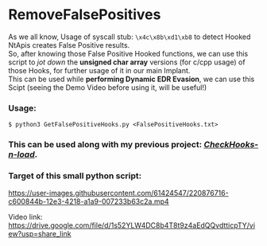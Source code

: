 # RemoveFalsePositives
As we all know, Usage of syscall stub: `\x4c\x8b\xd1\xb8` to detect Hooked NtApis creates False Positive results.\
So, after knowing those False Positive Hooked functions, we can use this script to _jot down_ the **unsigned char array** versions (for c/cpp usage) of those Hooks, for further usage of it in our main Implant.\
This can be used while **performing Dynamic EDR Evasion**, we can use this Scipt (seeing the Demo Video before using it, will be useful!)

### Usage:
```
$ python3 GetFalsePositiveHooks.py <FalsePositiveHooks.txt>
```

### This can be used along with my previous project: _<ins>[CheckHooks-n-load](https://github.com/reveng007/CheckHooks-n-load)</ins>_.

### Target of this small python script:

https://user-images.githubusercontent.com/61424547/220876716-c600844b-12e3-4218-a1a9-007233b63c2a.mp4

Video link: https://drive.google.com/file/d/1s52YLW4DC8b4T8t9z4aEdQQvdtticpTY/view?usp=share_link
